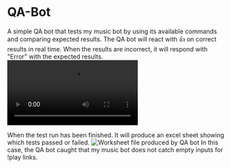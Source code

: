 # QA-Bot
A simple QA bot that tests my music bot by using its available commands and comparing expected results. 
The QA bot will react with 👍 on correct results in real time. When the results are incorrect, it will respond with "Error" with the expected results.
![DEMO](https://user-images.githubusercontent.com/25832930/172075519-9eb31ae3-f05f-481d-b065-dfcf6b616c2b.mp4)

When the test run has been finished. It will produce an excel sheet showing which tests passed or failed.
![Worksheet file produced by QA bot](https://i.imgur.com/Yswzsiv.png)
In this case, the QA bot caught that my music bot does not catch empty inputs for !play links.
